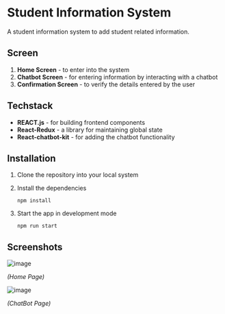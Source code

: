 # Student Information System
A student information system to add student related information.

## Screen
1. **Home Screen** - to enter into the system
2. **Chatbot Screen** - for entering information by interacting with a chatbot
3. **Confirmation Screen** - to verify the details entered by the user

## Techstack
- **REACT.js** - for building frontend components
- **React-Redux** - a library for maintaining global state
- **React-chatbot-kit** - for adding the chatbot functionality

## Installation
1. Clone the repository into your local system 

2. Install the dependencies
    ```shell
    npm install
    ```

3. Start the app in development mode
    ```shell
    npm run start
    ```

## Screenshots
![image](https://github.com/void-ness/studInfo/assets/78547746/82781c43-731a-478f-9aa5-e7eb64bf1ec5) 
<br />

_(Home Page)_

![image](https://github.com/void-ness/studInfo/assets/78547746/6263e3fc-ef3e-4166-a6e5-5a0038479989)
<br />

_(ChatBot Page)_

